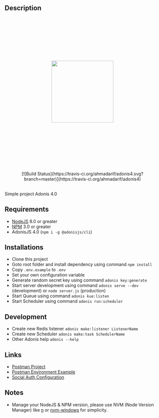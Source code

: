 ## Description
<div align="center">
    <a href="https://travis-ci.org/">
        <img src="http://res.cloudinary.com/adonisjs/image/upload/q_100/v1497112678/adonis-purple_pzkmzt.svg" width="200px" align="center" hspace="30px" vspace="140px">
    </a>
</div>
<br />

<div align="center">
[![Build Status](https://travis-ci.org/ahmadarif/adonis4.svg?branch=master)](https://travis-ci.org/ahmadarif/adonis4)
</div>
<br />

Simple project Adonis 4.0

## Requirements
- [NodeJS](https://nodejs.org/) 8.0 or greater
- [NPM](https://www.npmjs.com/) 3.0 or greater
- AdonisJS 4.0 (`npm i -g @adonisjs/cli`)

## Installations
- Clone this project
- Goto root folder and install dependency using command `npm install`
- Copy `.env.example` to `.env`
- Set your own configuration variable
- Generate random secret key using command `adonis key:generate`
- Start server development using command `adonis serve --dev` (development) or `node server.js` (production)
- Start Queue using command `adonis kue:listen`
- Start Scheduler using command `adonis run:scheduler`

## Development
- Create new Redis listener `adonis make:listener ListenerName`
- Create new Scheduler `adonis make:task SchedulerName`
- Other Adonis help `adonis --help`

## Links
- [Postman Project](https://www.getpostman.com/collections/70ec70ac2fd041098439)
- [Postman Environment Example](Adonis4.postman_environment.json)
- [Social Auth Configuration](SocialAuthConfig.md)

## Notes
- Manage your NodeJS & NPM version, please use NVM (Node Version Manager) like [n](https://github.com/tj/n) or [nvm-windows](https://github.com/coreybutler/nvm-windows) for simplicity.
